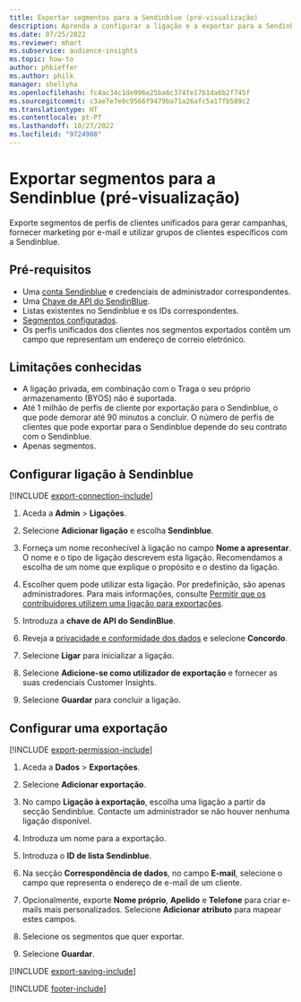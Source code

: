 ```yaml
---
title: Exportar segmentos para a Sendinblue (pré-visualização)
description: Aprenda a configurar a ligação e a exportar para a Sendinblue.
ms.date: 07/25/2022
ms.reviewer: mhart
ms.subservice: audience-insights
ms.topic: how-to
author: phkieffer
ms.author: philk
manager: shellyha
ms.openlocfilehash: fc4ac34c1de096e25ba6c374fe17b1da6b2f745f
ms.sourcegitcommit: c3ae7e7e0c9566f9479ba71a26afc5a17fb589c2
ms.translationtype: HT
ms.contentlocale: pt-PT
ms.lasthandoff: 10/27/2022
ms.locfileid: "9724908"
---
```

# <a name="export-segments-to-sendinblue-preview"></a>Exportar segmentos para a Sendinblue (pré-visualização)

Exporte segmentos de perfis de clientes unificados para gerar campanhas, fornecer marketing por e-mail e utilizar grupos de clientes específicos com a Sendinblue.

## <a name="prerequisites"></a>Pré-requisitos

- Uma [conta Sendinblue](https://www.sendinblue.com/) e credenciais de administrador correspondentes.
- Uma [Chave de API do SendinBlue](https://developers.sendinblue.com/docs/getting-started#:~:text=Get%20your%20API%20key&text=You%20can%20create%20one%20from,your%20settings%20This%20API%20key).
- Listas existentes no Sendinblue e os IDs correspondentes.
- [Segmentos configurados](segments.md).
- Os perfis unificados dos clientes nos segmentos exportados contêm um campo que representam um endereço de correio eletrónico.

## <a name="known-limitations"></a>Limitações conhecidas

- A ligação privada, em combinação com o Traga o seu próprio armazenamento (BYOS) não é suportada.
- Até 1 milhão de perfis de cliente por exportação para o Sendinblue, o que pode demorar até 90 minutos a concluir. O número de perfis de clientes que pode exportar para o Sendinblue depende do seu contrato com o Sendinblue.
- Apenas segmentos.

## <a name="set-up-connection-to-sendinblue"></a>Configurar ligação à Sendinblue

[!INCLUDE [export-connection-include](includes/export-connection-admn.md)]

1. Aceda a **Admin** > **Ligações**.

1. Selecione **Adicionar ligação** e escolha **Sendinblue**.

1. Forneça um nome reconhecível à ligação no campo **Nome a apresentar**. O nome e o tipo de ligação descrevem esta ligação. Recomendamos a escolha de um nome que explique o propósito e o destino da ligação.

1. Escolher quem pode utilizar esta ligação. Por predefinição, são apenas administradores. Para mais informações, consulte [Permitir que os contribuidores utilizem uma ligação para exportações](connections.md#allow-contributors-to-use-a-connection-for-exports).

1. Introduza a **chave de API do SendinBlue**.

1. Reveja a [privacidade e conformidade dos dados](connections.md#data-privacy-and-compliance) e selecione **Concordo**.

1. Selecione **Ligar** para inicializar a ligação.

1. Selecione **Adicione-se como utilizador de exportação** e fornecer as suas credenciais Customer Insights.

1. Selecione **Guardar** para concluir a ligação.

## <a name="configure-an-export"></a>Configurar uma exportação

[!INCLUDE [export-permission-include](includes/export-permission.md)]

1. Aceda a **Dados** > **Exportações**.

1. Selecione **Adicionar exportação**.

1. No campo **Ligação à exportação**, escolha uma ligação a partir da secção Sendinblue. Contacte um administrador se não houver nenhuma ligação disponível.

1. Introduza um nome para a exportação.

1. Introduza o **ID de lista Sendinblue**.

1. Na secção **Correspondência de dados**, no campo **E-mail**, selecione o campo que representa o endereço de e-mail de um cliente.

1. Opcionalmente, exporte **Nome próprio**, **Apelido** e **Telefone** para criar e-mails mais personalizados. Selecione **Adicionar atributo** para mapear estes campos.

1. Selecione os segmentos que quer exportar.

1. Selecione **Guardar**.

[!INCLUDE [export-saving-include](includes/export-saving.md)]

[!INCLUDE [footer-include](includes/footer-banner.md)]
